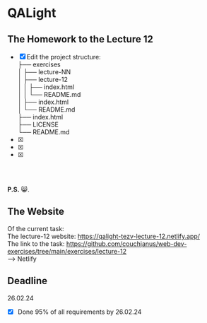 # QALight
## The Homework to the Lecture 12

- [x] Edit the project structure:<br>
├── exercises<br>
│   ├── lecture-NN<br>
│   ├── lecture-12<br>
│   │   ├── index.html<br>
│   │   └── README.md<br>
│   ├── index.html <br>
│   └── README.md<br>
├── index.html<br>
├── LICENSE<br>
└── README.md<br>
- [x] <br>
- [x] <br>
- [x] 
<br><br>

**P.S.** 😸.

## The Website
Of the current task: <br>
The lecture-12 website: https://qalight-tezv-lecture-12.netlify.app/<br>
The link to the task: https://github.com/couchjanus/web-dev-exercises/tree/main/exercises/lecture-12
<br />
--> Netlify

## Deadline
26.02.24 <br />

- [x] Done 95% of all requirements by 26.02.24